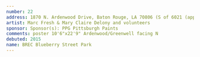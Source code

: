 ```yaml
---
number: 22
address: 1870 N. Ardenwood Drive, Baton Rouge, LA 70806 (S of 6021 (approx) Blueberry St)
artist: Marc Fresh & Mary Claire Delony and volunteers
sponsor: Sponsor(s): PPG Pittsburgh Paints
comments: poster 10'6"x22'9" Ardenwood/Greenwell facing N
debuted: 2015
name: BREC Blueberry Street Park
---
```

